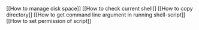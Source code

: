 [[How to manage disk space]]
[[How to check current shell]]
[[How to copy directory]]
[[How to get command line argument in running shell-script]]
[[How to set permission of script]]
